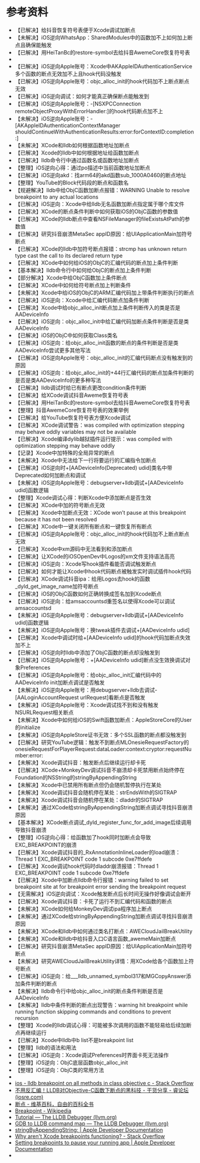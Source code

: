 # 参考资料

* 【已解决】给抖音恢复符号表便于Xcode调试加断点
* 【未解决】iOS逆向WhatsApp：SharedModules中的函数加不上如何加上断点且确保能触发
* 【已解决】用HeiTanBc的restore-symbol去给抖音AwemeCore恢复符号表
* 
* 【已解决】iOS逆向Apple账号：Xcode中AKAppleIDAuthenticationService多个函数的断点无效加不上且hook代码没触发
* 【已解决】iOS逆向Apple账号：objc_alloc_init的hook代码加不上断点断点无效
* 【已解决】iOS逆向调试：如何才能真正确保断点能触发到
* 【已解决】iOS逆向Apple账号：-[NSXPCConnection remoteObjectProxyWithErrorHandler:]的hook代码断点加不上
* 【未解决】iOS逆向Apple账号：-[AKAppleIDAuthenticationContextManager shouldContinueWithAuthenticationResults:error:forContextID:completion:]
* 【未解决】XCode和lldb如何根据函数地址加断点
* 【已解决】Xcode的lldb中如何根据地址给函数加断点
* 【已解决】lldb命令行中通过函数名或函数地址加断点
* 【整理】iOS逆向心得：通过po描述中当前函数地址加断点
* 【已解决】iOS逆向akd：找arm64的akd函数sub_1000A0460的断点地址
* 【整理】YouTube的Block代码段的断点和函数名
* 【规避解决】lldb中给ObjC函数加断点报错：WARNING Unable to resolve breakpoint to any actual locations
* 【已解决】iOS逆向：Xcode中给lldb无名函数加断点指定属于哪个库文件
* 【已解决】XCode的断点条件判断中如何获取iOS的ObjC函数的参数值
* 【已解决】XCode的lldb断点中查看NSFileManager的fileExistsAtPath的参数值
* 【已解决】研究抖音崩溃MetaSec appID原因：给UIApplicationMain加符号断点
* 【已解决】XCode的lldb中加符号断点报错：strcmp has unknown return type cast the call to its declared return type
* 【已解决】XCode中如何给iOS的ObjC的汇编代码的断点加上条件判断
* 【基本解决】lldb命令行中如何给ObjC的断点加上条件判断
* 【部分解决】Xcode中给ObjC函数加上条件断点
* 【已解决】XCode中如何给符号断点加上判断条件
* 【未解决】Xcode中给iOS的ObjC的ARM汇编代码加上带条件判断执行的断点
* 【已解决】iOS逆向：Xcode中给汇编代码断点加条件判断
* 【已解决】Xcode中给objc_alloc_init断点加上条件判断传入的类是否是AADeviceInfo
* 【已解决】iOS逆向：objc_alloc_init中给汇编代码加断点条件判断是否是类AADeviceInfo
* 【已解决】iOS的ObjC中如何获取Class类名
* 【已解决】iOS逆向：给objc_alloc_init函数的断点的条件判断是否是类AADeviceInfo尝试更多其他写法
* 【已解决】iOS逆向Apple账号：objc_alloc_init的汇编代码断点没有触发到的原因
* 【已解决】iOS逆向：给objc_alloc_init的+44行汇编代码的断点加条件判断的是否是类AADeviceInfo的更多种写法
* 【已解决】lldb调试时给已有断点更改condition条件判断
* 【已解决】给XCode调试抖音Aweme恢复符号表
* 【已解决】用HeiTanBc的restore-symbol去给抖音AwemeCore恢复符号表
* 【整理】抖音AwemeCore恢复符号表的效果举例
* 【已解决】给YouTube恢复符号表方便Xcode调试
* 【已解决】XCode调试警告：was compiled with optimization stepping may behave oddly variables may not be available
* 【已解决】Xcode编译dylib越狱插件运行提示：was compiled with optimization stepping may behave oddly
* 【记录】Xcode中加特殊的全局异常的断点
* 【未解决】Xcode中无法给下一行将要运行的汇编指令加断点
* 【已解决】iOS逆向时+[AADeviceInfo(Deprecated) udid]类名中带Deprecated如何加断点和调试
* 【未解决】iOS逆向Apple账号：debugserver+lldb调试+[AADeviceInfo udid]函数逻辑
* 【整理】Xcode调试心得：判断Xcode中添加断点是否生效
* 【已解决】XCode中加的符号断点无效
* 【已解决】Xcode中加断点无效：XCode won’t pause at this breakpoint because it has not been resolved
* 【已解决】XCode中一键关闭所有断点和一键恢复所有断点
* 【已解决】iOS逆向Apple账号：objc_alloc_init的hook代码加不上断点断点无效
* 【已解决】Xcode中xm源码中无法看到和添加断点
* 【已解决】让XCode的iOSOpenDev中Logos的xm文件支持语法高亮
* 【已解决】iOS逆向：Xcode写hook插件看能否调试触发断点
* 【已解决】如何才能让Xcode中hook代码断点被触发实时调试插件hook代码
* 【已解决】XCode调试抖音ipa：给用Logos去hook的函数_dyld_get_image_name加符号断点
* 【已解决】iOS的ObjC函数如何正确转换成签名加到Xcode断点
* 【已解决】iOS逆向：给amsaccountsd重签名以使得Xcode可以调试amsaccountsd
* 【未解决】iOS逆向Apple账号：debugserver+lldb调试+[AADeviceInfo udid]函数逻辑
* 【未解决】iOS逆向Apple账号：换tweak插件去调试+[AADeviceInfo udid]
* 【已解决】Xcode中调试时给+[AADeviceInfo udid]的hook代码加断点失效加不上
* 【已解决】iOS逆向时lldb中添加了ObjC函数的断点却没触发到
* 【已解决】iOS逆向Apple账号：+[AADeviceInfo udid]断点没生效换调试对象Preferences
* 【已解决】iOS逆向Apple账号：给objc_alloc_init汇编代码中的AADeviceInfo init加断点调试是否触发
* 【未解决】iOS逆向Apple账号：用debugserver+lldb去调试-[AALoginAccountRequest urlRequest]看断点是否触发
* 【未解决】iOS逆向Apple账号：Xcode调试找不到和没有触发NSURLRequest相关断点
* 【未解决】Xcode中如何给iOS的Swift函数加断点：AppleStoreCore的User的initialize
* 【未解决】iOS逆向AppleStore证书无效：多个SSL函数的断点都没触发到
* 【已解决】研究YouTube逻辑：触发不到断点MLOnesieRequestFactory的onesieRequestForPlayerRequest:dataLoader:context:cryptor:requestNumber:error:
* 【未解决】Xcode调试抖音：触发断点后继续运行却卡死
* 【已解决】XCode+MonkeyDev调试抖音不崩溃却卡死禁用断点始终停在Foundation的NSString的stringByAppendingString
* 【未解决】Xcode中已禁用所有断点但仍会随机暂停执行在某处
* 【未解决】Xcode调试抖音会随机停在某处：strEndsWith的SIGTRAP
* 【未解决】Xcode调试抖音会随机停在某处：dladdr的SIGTRAP
* 【未解决】通过XCode给stringByAppendingString加断点调试寻找抖音崩溃原因
* 【基本解决】XCode断点调试_dyld_register_func_for_add_image后续调用导致抖音崩溃
* 【整理】iOS逆向心得：给函数加了hook同时加断点会导致EXC_BREAKPOINT的崩溃
* 【已解决】Xcode调试抖音的_RxAnnotationInlineLoader的load崩溃：Thread 1 EXC_BREAKPOINT code 1 subcode 0xe7ffdefe
* 【已解决】Xcode调试hook代码时dladdr崩溃报错：Thread 1 EXC_BREAKPOINT code 1 subcode 0xe7ffdefe
* 【已解决】Xcode中加断点lldb命令行报错：warning failed to set breakpoint site at for breakpoint error sending the breakpoint request
* 【无需解决】iOS逆向调试：Xcode触发断点后长时间无操作好像调试会断开
* 【已解决】Xcode调试抖音：卡死了运行不到汇编代码和函数的断点
* 【未解决】XCode如何给MonkeyDev调试ipa程序加上断点
* 【未解决】通过XCode给stringByAppendingString加断点调试寻找抖音崩溃原因
* 【未解决】XCode和lldb中如何通过类名打断点：AWECloudJailBreakUtility
* 【未解决】XCode和lldb中给抖音入口C语言函数_awemeMain加断点
* 【已解决】研究抖音崩溃MetaSec appID原因：给UIApplicationMain加符号断点
* 【未解决】研究AWECloudJailBreakUtility详情：用XCode给各个函数加上符号断点
* 【已解决】iOS逆向：给___lldb_unnamed_symbol317和MGCopyAnswer添加条件判断的断点
* 【未解决】lldb命令行中给objc_alloc_init的断点条件判断是否是AADeviceInfo
* 【未解决】lldb中条件判断的断点出现警告：warning hit breakpoint while running function skipping commands and conditions to prevent recursion
* 【整理】Xcode的lldb调试心得：可能被多次调用的函数不能轻易给后续加断点再继续运行
* 【已解决】Xcode中lldb中b list不是breakpoint list
* 【整理】lldb的语法和用法
* 【已解决】iOS逆向：Xcode调试Preferences时界面卡死无法操作
* 【整理】iOS逆向：ObjC底层函数objc_alloc_init
* 【整理】iOS逆向：ObjC类的常用方法
* 
* [ios - lldb breakpoint on all methods in class objective c - Stack Overflow](https://stackoverflow.com/questions/29687504/lldb-breakpoint-on-all-methods-in-class-objective-c)
* [不用反汇编！LLDB对Objective-C函数下断点的黑科技 - 干货分享 - 睿论坛 (iosre.com)](https://iosre.com/t/%E4%B8%8D%E7%94%A8%E5%8F%8D%E6%B1%87%E7%BC%96%EF%BC%81lldb%E5%AF%B9objective-c%E5%87%BD%E6%95%B0%E4%B8%8B%E6%96%AD%E7%82%B9%E7%9A%84%E9%BB%91%E7%A7%91%E6%8A%80/6711/20)
* [断点 - 维基百科，自由的百科全书](https://zh.wikipedia.org/zh-hans/%E6%96%AD%E7%82%B9)
* [Breakpoint - Wikipedia](https://en.wikipedia.org/wiki/Breakpoint)
* [Tutorial — The LLDB Debugger (llvm.org) ](https://lldb.llvm.org/use/tutorial.html)
* [GDB to LLDB command map — The LLDB Debugger (llvm.org)](https://lldb.llvm.org/use/map.html)
* [stringByAppendingString: | Apple Developer Documentation](https://developer.apple.com/documentation/foundation/nsstring/1412307-stringbyappendingstring?language=objc)
* [Why aren't Xcode breakpoints functioning? - Stack Overflow](https://stackoverflow.com/questions/64790/why-arent-xcode-breakpoints-functioning)
* [Setting breakpoints to pause your running app | Apple Developer Documentation](https://developer.apple.com/documentation/xcode/setting-breakpoints-to-pause-your-running-app)
* 